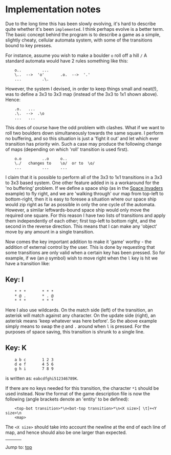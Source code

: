 # Implementation notes

Due to the long time this has been slowly evolving, it's hard to describe
quite whether it's been `implemented`. I think perhaps evolve is a better
term. The basic concept behind the program is to describe a game as a simple,
slightly cheaty, cellular automata system, with some of the transitions
bound to key presses.

For instance, assume you wish to make a boulder `o` roll off a hill `/`
A standard automata would have 2 rules something like this:

```
    o..			...
    \..  -->  'o'		.o.  -->  '.'
    ...			.\.
```

However, the system I devised, in order to keep things small and neat(!),
was to define a 3x3 to 3x3 map (instead of the 3x3 to 1x1 shown above).
Hence:

```
    .o.	  ...
    .\.  -->  .\o
    ...	  ...
```

This does of course have the odd problem with clashes. What if we want to roll
two boulders down simultaneously towards the same square.  I perform no
buffering, and so this situation is just a 'fight it out' and let which ever
transition has priority win. Such a case may produce the following change of
maps (depending on which 'roll' transition is used first).

```
    o.o			..o	    o..
    \./	  changes to	\o/  or to  \o/
    ...			...	    ...
```

I claim that it is possible to perform all of the 3x3 to 1x1 transitions in a
3x3 to 3x3 based system. One other feature added in is a workaround for the 'no
buffering' problem. If we define a space ship (as in the [Space
Invaders](https://en.wikipedia.org/wiki/Space_Invaders) example) to fly right,
and we are 'walking through' our map from top-left to bottom-right, then it is
easy to foresee a situation where our space ship would zip right as far as
possible in only the one cycle of the automata. However, a similar
leftwards-bound space ship would only move the required one square. For this
reason I have two lists of transitions and apply them independently of each
other; first top-left to bottom right, and the second in the reverse direction.
This means that I can make any 'object' move by any amount in a single
transition.

Now comes the key important addition to make it 'game' worthy - the
addition of external control by the user. This is done by requesting that
some transitions are only valid when a certain key has been pressed.
So for example, if we (an `@` symbol) wish to move right when the `l` key
is hit we have a transition like:

## Key: l

```
    * * *		* * *
    * @ .		* . @
    * * *		* * *
```

Here I also use wildcards. On the match side (left) of the transition, an
asterisk will match against any character. On the update side (right), an
asterisk means 'keep whatever was here before'. So the above example
simply means to swap the `@` and `.` around when `l` is pressed. For the
purposes of space saving, this transition is shrunk to a single line.

## Key: K

```
    a b c		1 2 3
    d e f		4 5 6
    g h i		7 8 9
```

is written as: `eabcdfghi512346789K`.

If there are no keys needed for this transition, the character `*1` should
be used instead. Now the format of the game description file is now
the following (angle brackets denote an 'entity' to be defined):


```
    <top-bot transition>*\n<bot-top transition>*\n<X size>[ \t]+<Y size>\n
    <map>
```

The `<X size>` should take into account the newline at the end of each line
of map, and hence should also be one larger than expected.


<hr style="width:10%;text-align:left;margin-left:0">

Jump to: [top](#)


<!--

    Copyright © 1984-2024 by Landon Curt Noll. All Rights Reserved.

    You are free to share and adapt this file under the terms of this license:

        Creative Commons Attribution-ShareAlike 4.0 International (CC BY-SA 4.0)

    For more information, see:

        https://creativecommons.org/licenses/by-sa/4.0/

-->
